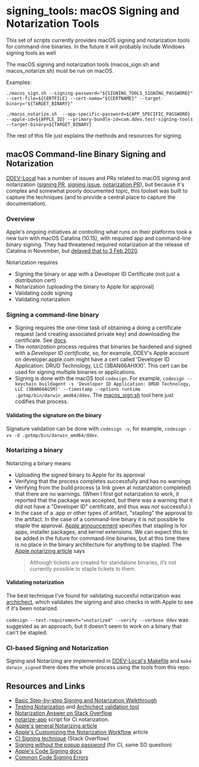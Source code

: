 # signing_tools: macOS Signing and Notarization Tools

This set of scripts currently provides macOS signing and notarization tools for command-line binaries. In the future it will probably include Windows signing tools as well

The macOS signing and notarization tools (macos_sign.sh and macos_notarize.sh) must be run on macOS.

Examples:

`./macos_sign.sh --signing-password="${SIGNING_TOOLS_SIGNING_PASSWORD}" --cert-file=${CERTFILE} --cert-name="${CERTNAME}" --target-binary="${TARGET_BINARY}"`

`./macos_notarize.sh  --app-specific-password=${APP_SPECIFIC_PASSWORD} --apple-id=${APPLE_ID} --primary-bundle-id=com.ddev.test-signing-tools --target-binary=${TARGET_BINARY}`

The rest of this file just explains the methods and resources for signing.

## macOS Command-line Binary Signing and Notarization

[DDEV-Local](https://github.com/drud/ddev) has a number of issues and PRs related to macOS signing and notarization ([signing PR](https://github.com/drud/ddev/pull/1727), [signing issue](https://github.com/drud/ddev/issues/1626), [notarization PR](https://github.com/drud/ddev/pull/2015)), but because it's complex and somewhat poorly documented topic, this toolset was built to capture the techniques (and to provide a central place to capture the documentation).

### Overview

Apple's ongoing initiatives at controlling what runs on their platforms took a new turn with macOS Catalina (10.15), with required app and command-line binary signing. They had threatened required notarization at the release of Catalina in November, but [delayed that to 3 Feb 2020](https://developer.apple.com/news/?id=12232019a&irgwc=1&aosid=p239&cid=aos-us-aff-ir&irchannel=13631&irpid=27795&clickid=xCbU172KJxyORV9wUx0Mo34BUknR3xW91R0sUY0&ircid=7613).

Notarization requires

* Signing the binary or app with a Developer ID Certificate (not just a distribution cert)
* Notarization (uploading the binary to Apple for approval)
* Validating code signing
* Validating notarization

### Signing a command-line binary

* Signing requires the one-time task of obtaining a doing a certificate request (and creating associated private key) and downloading the certificate. See [docs](https://developer.apple.com/library/archive/documentation/Security/Conceptual/CodeSigningGuide/Procedures/Procedures.html).
* The *notarization* process requires that binaries be hardened and signed with a *Developer ID certificate*, so, for example, DDEV's  Apple account on developer.apple.com might have a cert called 'Developer ID Application: DRUD Technology, LLC (3BAN66AHXX)'. This cert can be used for signing multiple binaries or applications.
* Signing is done with the macOS tool `codesign`. For example,
`codesign --keychain buildagent -s 'Developer ID Application: DRUD Technology, LLC (3BAN66AG5M)' --timestamp --options runtime .gotmp/bin/darwin_amd64/ddev`. The [macos_sign.sh](macos_sign.sh) tool here just codifies that process.

#### Validating the signature on the binary

Signature validation can be done with `codesign -v`, for example, `codesign -vv -d .gotmp/bin/darwin_amd64/ddev`.

### Notarizing a binary

Notarizing a binary means

* Uploading the signed binary to Apple for its approval
* Verifying that the process completes successfully and has no warnings
* Verifying from the build process (a link given at notarization completed) that there are no warnings. (When I first got notarization to work, it reported that the package was accepted, but there was a warning that it did not have a "Developer ID" certificate, and thus was *not* successful.)
* In the case of a .app or other types of artifact, "stapling" the approval to the artifact. In the case of a command-line binary it is not possible to staple the approval. [Apple announcement](https://developer.apple.com/news/?id=06032019i) specifies that stapling is for apps, installer packages, and kernel extensions. We can expect this to be added in the future for command-line binaries, but at this time there is no place in the binary architecture for anything to be stapled. The [Apple notarizing article](https://developer.apple.com/documentation/xcode/notarizing_macos_software_before_distribution/customizing_the_notarization_workflow#3087720) says
    > Although tickets are created for standalone binaries, it’s not currently possible to staple tickets to them.

#### Validating notarization

The best technique I've found for validating succesful notarization was [archichect](https://eclecticlight.co/2019/11/26/how-to-check-quarantine-64-bit-signature-and-notarization-for-almost-anything/), which validates the signing and also checks in with Apple to see if it's been notarized.

`codesign --test-requirement="=notarized" --verify --verbose ddev` was suggested as an approach, but it doesn't seem to work on a binary that can't be stapled.

### CI-based Signing and Notarization

Signing and Notarizing are implemented in [DDEV-Local's Makefile](https://github.com/drud/ddev/blob/9f43569444c9c28fbfb3bab77f35aa49a4bd6a09/Makefile#L130-L141) and `make darwin_signed` there does the whole process using the tools from this repo.

## Resources and Links

* [Basic Step-by-step Signing and Notarization Walkthrough](http://www.zarkonnen.com/signing_notarizing_catalina)
* [Testing Notarization](https://eclecticlight.co/2019/11/26/how-to-check-quarantine-64-bit-signature-and-notarization-for-almost-anything/) and [Archichect validation tool](https://eclecticlight.co/32-bitcheck-archichect/)
* [Notarization Answer on Stack Overflow](https://stackoverflow.com/questions/56890749/macos-notarize-in-script/56890758#56890758)
* [notarize-app](https://www.notion.so/randyfay/Notarization-Catalina-e8d037cb6caf44fc9eef339f092faa64#e590379f4a35498181b18554a49fac88) script for CI notarization.
* [Apple's general Notarizing article](https://developer.apple.com/documentation/xcode/notarizing_macos_software_before_distribution)
* [Apple's Customizing the Notarization Workflow](https://developer.apple.com/documentation/xcode/notarizing_macos_software_before_distribution/customizing_the_notarization_workflow) article
* [CI Signing technique](https://stackoverflow.com/a/40039594/215713) (Stack Overflow)
* [Signing without the popup password](https://stackoverflow.com/a/40039594/215713) (for CI, same SO question)
* [Apple's Code Signing docs](https://developer.apple.com/library/archive/documentation/Security/Conceptual/CodeSigningGuide/Procedures/Procedures.html)
* [Common Code Signing Errors](https://medium.com/@SharpFive/common-code-signing-errors-codesign-failed-with-exit-code-1-1ffa5f4785c9)
